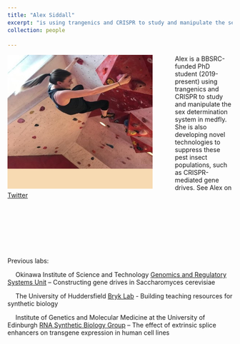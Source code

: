 ```yaml
---
title: "Alex Siddall"  
excerpt: "is using trangenics and CRISPR to study and manipulate the sex determination system in medfly. She is also developing novel technologies to suppress these pest insect populations, such as CRISPR-mediated gene drives. (BBSRC-funded studentship 2019)"   
collection: people

---
```


<img src='/images/Alex_profile.jpg' align="left" img style="padding-right: 50px; width:325px;height:300px;"> Alex is a BBSRC-funded PhD student (2019-present)
using trangenics and CRISPR to study and manipulate the sex determination system in medfly. She is also developing novel technologies to suppress these pest insect populations, such as CRISPR-mediated gene drives. See Alex on [Twitter](https://twitter.com/alex_siddall) 

<br><br><br><br><br><br>


Previous labs:

&emsp; Okinawa Institute of Science and Technology 
[Genomics and Regulatory Systems Unit](https://groups.oist.jp/grsu) 
 – Constructing gene drives in Saccharomyces cerevisiae

&emsp; The University of Huddersfield
[Bryk Lab](https://bryklab.net/) -  Building teaching resources for synthetic biology 
                          
&emsp; Institute of Genetics and Molecular Medicine at the University of Edinburgh 
[RNA Synthetic Biology Group](https://www.ed.ac.uk/mrc-human-genetics-unit/research/kudla-group) 
 – The effect of extrinsic splice enhancers on transgene expression in human cell lines 


